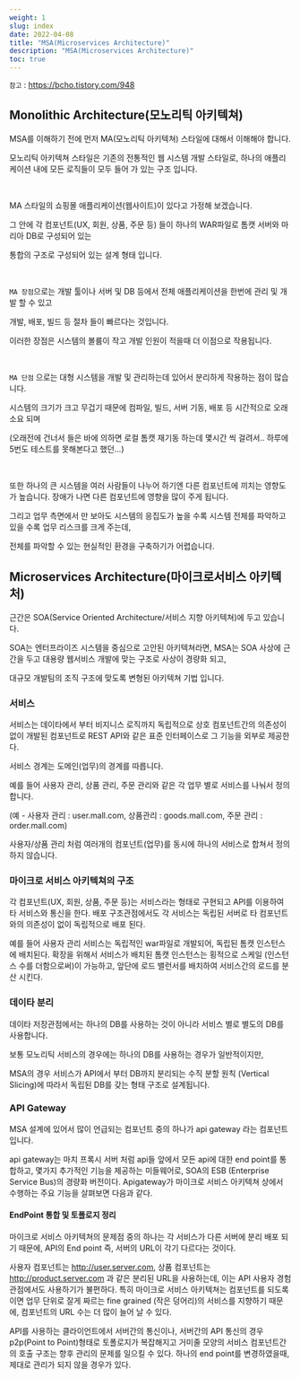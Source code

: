 ```yaml
---
weight: 1
slug: index
date: 2022-04-08
title: "MSA(Microservices Architecture)"
description: "MSA(Microservices Architecture)"
toc: true
---
```


`참고` : https://bcho.tistory.com/948


## Monolithic Architecture(모노리틱 아키텍쳐)

MSA를 이해하기 전에 먼저 MA(모노리틱 아키텍쳐) 스타일에 대해서 이해해야 합니다.

모노리틱 아키텍쳐 스타일은 기존의 전통적인 웹 시스템 개발 스타일로, 하나의 애플리케이션 내에 모든 로직들이 모두 들어 가 있는 구조 입니다.

<br>

MA 스타일의 쇼핑몰 애플리케이션(웹사이트)이 있다고 가정해 보겠습니다.

그 안에 각 컴포넌트(UX, 회원, 상품, 주문 등) 들이 하나의 WAR파일로 톰캣 서버와 마리아 DB로 구성되어 있는

통합의 구조로 구성되어 있는 설계 형태 입니다. 

<br>

`MA 장점`으로는 개발 툴이나 서버 및 DB 등에서 전체 애플리케이션을 한번에 관리 및 개발 할 수 있고

개발, 배포, 빌드 등 절차 들이 빠르다는 것입니다.

이러한 장점은 시스템의 볼륨이 작고 개발 인원이 적을때 더 이점으로 작용됩니다.

<br>

`MA 단점` 으로는 대형 시스템을 개발 및 관리하는데 있어서 분리하게 작용하는 점이 많습니다.

시스템의 크기가 크고 무겁기 때문에 컴파일, 빌드, 서버 기동, 배포 등 시간적으로 오래 소요 되며

(오래전에 건너서 들은 바에 의하면 로컬 톰캣 재기동 하는데 몇시간 씩 걸려서.. 하루에 5번도 테스트를 못해본다고 했던...)

<br>

또한 하나의 큰 시스템을 여러 사람들이 나누어 하기엔 다른 컴포넌트에 끼치는 영향도가 높습니다.
장애가 나면 다른 컴포넌트에 영향을 많이 주게 됩니다.

그리고 업무 측면에서 만 보아도
시스템의 응집도가 높을 수록 시스템 전체를 파악하고 있을 수록 업무 리스크를 크게 주는데,

전체를 파악할 수 있는 현실적인 환경을 구축하기가 어렵습니다.

## Microservices Architecture(마이크로서비스 아키텍처)

근간은 SOA(Service Oriented Architecture/서비스 지향 아키텍쳐)에 두고 있습니다.

SOA는 엔터프라이즈 시스템을 중심으로 고안된 아키텍쳐라면, MSA는 SOA 사상에 근간을 두고 대용량 웹서비스 개발에 맞는 구조로 사상이 경량화 되고,

대규모 개발팀의 조직 구조에 맞도록 변형된 아키텍쳐 기법 입니다.

### 서비스

서비스는 데이타에서 부터 비지니스 로직까지 독립적으로 상호 컴포넌트간의 의존성이 없이 개발된 컴포넌트로 REST API와 같은 표준 인터페이스로 그 기능을 외부로 제공한다.

서비스 경계는 도메인(업무)의 경계를 따릅니다.

예를 들어 사용자 관리, 상품 관리, 주문 관리와 같은 각 업무 별로 서비스를 나눠서 정의합니다.

(예 - 사용자 관리 : user.mall.com, 상품관리 : goods.mall.com, 주문 관리 : order.mall.com)

사용자/상품 관리 처럼 여러개의 컴포넌트(업무)를 동시에 하나의 서비스로 합쳐서 정의 하지 않습니다.  

### 마이크로 서비스 아키텍쳐의 구조

각 컴포넌트(UX, 회원, 상품, 주문 등)는 서비스라는 형태로 구현되고 API를 이용하여 타 서비스와 통신을 한다.
배포 구조관점에서도 각 서비스는 독립된 서버로 타 컴포넌트와의 의존성이 없이 독립적으로 배포 된다.

예를 들어 사용자 관리 서비스는 독립적인 war파일로 개발되어, 독립된 톰캣 인스턴스에 배치된다. 확장을 위해서 서비스가 배치된 톰캣 인스턴스는 횡적으로 스케일 (인스턴스 수를 더함으로써)이 가능하고, 앞단에 로드 밸런서를 배치하여 서비스간의 로드를 분산 시킨다.

### 데이타 분리

데이타 저장관점에서는 하나의 DB를 사용하는 것이 아니라 서비스 별로 별도의 DB를 사용합니다.

보통 모노리틱 서비스의 경우에는 하나의 DB를 사용하는 경우가 일반적이지만,

MSA의 경우 서비스가 API에서 부터 DB까지 분리되는 수직 분할 원칙 (Vertical Slicing)에 따라서 독립된 DB를 갖는 형태 구조로 설계됩니다.

### API Gateway

MSA 설계에 있어서 많이 언급되는 컴포넌트 중의 하나가 api gateway 라는 컴포넌트 입니다.

api gateway는 마치 프록시 서버 처럼 api들 앞에서 모든 api에 대한 end point를 통합하고, 몇가지 추가적인 기능을 제공하는 미들웨어로, SOA의 ESB (Enterprise Service Bus)의 경량화 버전이다. Apigateway가 마이크로 서비스 아키텍쳐 상에서 수행하는 주요 기능을 살펴보면 다음과 같다.

#### EndPoint 통합 및 토폴로지 정리

마이크로 서비스 아키텍쳐의 문제점 중의 하나는 각 서비스가 다른 서버에 분리 배포 되기 때문에, API의 End point 즉, 서버의 URL이 각기 다르다는 것이다.

사용자 컴포넌트는 http://user.server.com, 상품 컴포넌트는 http://product.server.com 과 같은 분리된 URL을 사용하는데, 이는 API 사용자 경험 관점에서도 사용하기가 불편하다. 특히 마이크로 서비스 아키텍쳐는 컴포넌트를 되도록이면 업무 단위로 잘게 짜르는 fine grained (작은 덩어리)의 서비스를 지향하기 때문에, 컴포넌트의 URL 수는 더 많이 늘어 날 수 있다.

API를 사용하는 클라이언트에서 서버간의 통신이나, 서버간의 API 통신의 경우 p2p(Point to Point)형태로 토폴로지가 복잡해지고 거미줄 모양의 서비스 컴포넌트간의 호출 구조는 향후 관리의 문제를 일으킬 수 있다. 하나의 end point를 변경하였을때, 제대로 관리가 되지 않을 경우가 있다.






